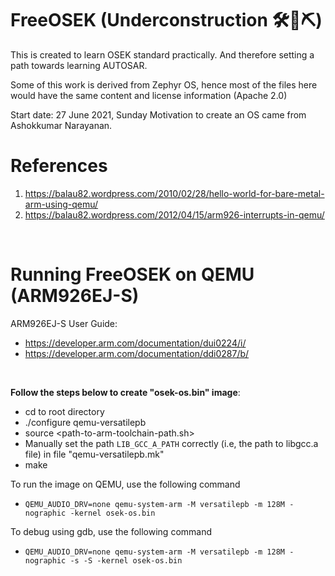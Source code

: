 FreeOSEK (Underconstruction 🛠🔧⛏)
========

This is created to learn OSEK standard practically. And therefore setting a path towards learning AUTOSAR.

Some of this work is derived from Zephyr OS, hence most of the files here would have the same content and license information (Apache 2.0)

Start date: 27 June 2021, Sunday
Motivation to create an OS came from Ashokkumar Narayanan.

References
==========
1. https://balau82.wordpress.com/2010/02/28/hello-world-for-bare-metal-arm-using-qemu/
2. https://balau82.wordpress.com/2012/04/15/arm926-interrupts-in-qemu/


<br>

Running FreeOSEK on QEMU (ARM926EJ-S)
====

ARM926EJ-S User Guide:
* https://developer.arm.com/documentation/dui0224/i/
* https://developer.arm.com/documentation/ddi0287/b/

<br>

**Follow the steps below to create "osek-os.bin" image**:
* cd to root directory
* ./configure qemu-versatilepb
* source <path-to-arm-toolchain-path.sh>
* Manually set the path `LIB_GCC_A_PATH` correctly (i.e, the path to libgcc.a file) in file "qemu-versatilepb.mk"
* make

To run the image on QEMU, use the following command
* `QEMU_AUDIO_DRV=none qemu-system-arm -M versatilepb -m 128M -nographic -kernel osek-os.bin`

To debug using gdb, use the following command
* `QEMU_AUDIO_DRV=none qemu-system-arm -M versatilepb -m 128M -nographic -s -S -kernel osek-os.bin`
